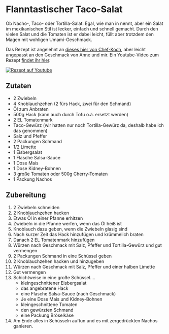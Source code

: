# Flanntastischer Taco-Salat

Ob Nacho-, Taco- oder Tortilla-Salat: Egal, wie man in nennt, aber ein Salat im mexikanischen Stil ist lecker, einfach und schnell gemacht. Durch den vielen Salat und die Tomaten ist er dabei leicht, füllt aber trotzdem den Magen mit wohligen Umami-Geschmack.

Das Rezept ist angelehnt an [dieses hier von Chef-Koch](https://www.chefkoch.de/rezepte/520201148306797/Taco-Salat.html), aber leicht angepasst an den Geschmack von Anne und mir.
Ein Youtube-Video zum Rezept [findet ihr hier](https://youtu.be/gerbyBQL5fw).

[![Rezept auf Youtube](https://img.youtube.com/vi/gerbyBQL5fw/maxresdefault.jpg)](https://www.youtube.com/watch?v=gerbyBQL5fw)

## Zutaten
- 2 Zwiebeln
- 4 Knoblauchzehen (2 fürs Hack, zwei für den Schmand)
- Öl zum Anbraten
- 500g Hack (kann auch durch Tofu o.ä. ersetzt werden)
- 2 EL Tomatenmark
- Taco-Gewürz (wir hatten nur noch Tortilla-Gewürz da, deshalb habe ich das genommen)
- Salz und Pfeffer
- 2 Packungen Schmand
- 1/2 Limette
- 1 Eisbergsalat
- 1 Flasche Salsa-Sauce
- 1 Dose Mais
- 1 Dose Kidney-Bohnen
- 3 große Tomaten oder 500g Cherry-Tomaten
- 1 Packung Nachos

## Zubereitung

1. 2 Zwiebeln schneiden
2. 2 Knoblauchzehen hacken
3. Etwas Öl in einer Pfanne erhitzen
4. Zwiebeln in die Pfanne werfen, wenn das Öl heiß ist
5. Knoblauch dazu geben, wenn die Zwiebeln glasig sind
6. Nach kurzer Zeit das Hack hinzufügen und krümmelich braten
7. Danach 2 EL Tomatenmark hinzufügen
8. Würzen nach Geschmack mit Salz, Pfeffer und Tortilla-Gewürz und gut vermengen
9. 2 Packungen Schmand in eine Schüssel geben
10. 2 Knoblauchzehen hacken und hinzugeben
11. Würzen nach Geschmack mit Salz, Pfeffer und einer halben Limette
12. Gut vermengen
13. Schichtweise in eine große Schüssel....
    - kleingeschnittener Eisbergsalat
    - das angebratene Hack
    - eine Flasche Salsa-Sauce (nach Geschmack)
    - Je eine Dose Mais und Kidney-Bohnen
    - kleingeschnittene Tomaten
    - den gewürzten Schmand
    - eine Packung Bröselkäse
14. Am Ende alles in Schüsseln auftun und es mit zergedrückten Nachos ganieren.
